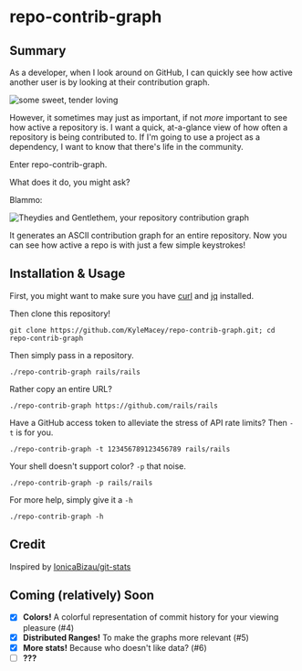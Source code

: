 # repo-contrib-graph

## Summary

As a developer, when I look around on GitHub, I can quickly see how active another user is by looking at their contribution graph.

![some sweet, tender loving](https://user-images.githubusercontent.com/519171/67789032-b18ee780-fa49-11e9-9d0b-4a9cf66a30f9.png)

However, it sometimes may just as important, if not *more* important to see how active a repository is. I want a quick, at-a-glance view of how often a repository is being contributed to. If I'm going to use a project as a dependency, I want to know that there's life in the community.

Enter repo-contrib-graph.

What does it do, you might ask?

Blammo:

![Theydies and Gentlethem, your repository contribution graph](https://user-images.githubusercontent.com/519171/67788391-9a9bc580-fa48-11e9-9370-c0696cb3b123.png)

It generates an ASCII contribution graph for an entire repository. Now you can see how active a repo is with just a few simple keystrokes!

## Installation & Usage

First, you might want to make sure you have [curl](http://curl.haxx.se/download.html) and [jq](http://stedolan.github.io/jq/download/) installed.

Then clone this repository!

```shell
git clone https://github.com/KyleMacey/repo-contrib-graph.git; cd repo-contrib-graph
```

Then simply pass in a repository.

```shell
./repo-contrib-graph rails/rails
```

Rather copy an entire URL?

```shell
./repo-contrib-graph https://github.com/rails/rails
```

Have a GitHub access token to alleviate the stress of API rate limits? Then `-t` is for you.

```shell
./repo-contrib-graph -t 123456789123456789 rails/rails
```

Your shell doesn't support color? `-p` that noise.

```shell
./repo-contrib-graph -p rails/rails
```

For more help, simply give it a `-h`

```shell
./repo-contrib-graph -h
```

## Credit

Inspired by [IonicaBizau/git-stats](https://github.com/IonicaBizau/git-stats)

## Coming (relatively) Soon

 - [x] **Colors!** A colorful representation of commit history for your viewing pleasure (#4)
 - [x] **Distributed Ranges!** To make the graphs more relevant (#5)
 - [x] **More stats!** Because who doesn't like data? (#6)
 - [ ] **???**
